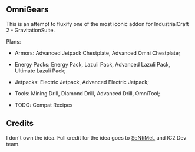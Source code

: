 ## OmniGears
This is an attempt to fluxify one of the most iconic addon for IndustrialCraft 2 - GravitationSuite.

Plans:

- Armors: Advanced Jetpack Chestplate, Advanced Omni Chestplate;

- Energy Packs: Energy Pack, Lazuli Pack, Advanced Lazuli Pack, Ultimate Lazuli Pack;

- Jetpacks: Electric Jetpack, Advanced Electric Jetpack;

- Tools: Mining Drill, Diamond Drill, Advanced Drill, OmniTool;

- TODO: Compat Recipes

## Credits

I don't own the idea. Full credit for the idea goes to [SeNtiMeL](https://forum.industrial-craft.net/thread/6915-ic2-exp-1-7-10-gravitation-suite-v2-0-3/) and IC2 Dev team.